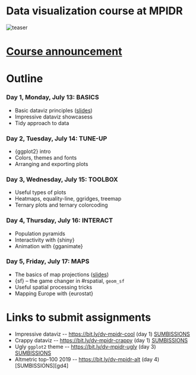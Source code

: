 # Data visualization course at MPIDR

![[teaser][small]][large]

[small]: https://i.imgur.com/jeO5gxW.png
[large]: https://i.imgur.com/yVB7iYK.png

# [Course announcement][link]

[link]: https://bit.ly/dataviz-mpidr-2020


# Outline

### Day 1, Monday, July 13: BASICS
- Basic dataviz principles ([slides][slides-gg])
- Impressive dataviz showcasess
- Tidy approach to data

### Day 2, Tuesday, July 14: TUNE-UP
- {ggplot2} intro
- Colors, themes and fonts
- Arranging and exporting plots

### Day 3, Wednesday, July 15: TOOLBOX
- Useful types of plots
- Heatmaps, equality-line, ggridges, treemap
- Ternary plots and ternary colorcoding

### Day 4, Thursday, July 16: INTERACT
- Population pyramids
- Interactivity with {shiny}
- Animation with {gganimate}

### Day 5, Friday, July 17: MAPS
- The basics of map projections ([slides][slides-map])
- {sf} – the game changer in #rspatial, `geom_sf`
- Useful spatial processing tricks
- Mapping Europe with {eurostat}

[slides-gg]: https://ikashnitsky.github.io/share/2007-mpidr-dataviz/slides-dataviz.html
[slides-map]: /https://ikashnitsky.github.io/share/2007-mpidr-dataviz/slides-maps.html

# Links to submit assignments
- Impressive dataviz -- https://bit.ly/dv-mpidr-cool (day 1) [SUMBISSIONS][gd1]
- Crappy dataviz -- https://bit.ly/dv-mpidr-crappy (day 1) [SUMBISSIONS][gd2]
- Ugly `ggplot2` theme -- https://bit.ly/dv-mpidr-ugly (day 3) [SUMBISSIONS][gd3]
- Altmetric top-100 2019 -- https://bit.ly/dv-mpidr-alt (day 4) [SUMBISSIONS][gd4]

[gd1]: https://drive.google.com/drive/folders/0B1Cid1hm5YLRfkNKOC1BSXFmU2NMNFJYcTJ2UTMyUHUtYUxLdmJiZ2FWekZwUjNPdFhuX3c?usp=sharing
[gd2]: https://drive.google.com/drive/folders/0B1Cid1hm5YLRfnk1WnQwbEhzRXkzajhUS1hKQ2s0UU1HQVR4NDNGc3NUM1F4N1JTQTNHUjA?usp=sharing
[gd3]: https://drive.google.com/drive/folders/0B1Cid1hm5YLRfmVRclVJcl9sangwMFpVYmoteUl6ZzdXbnFNSlBhNW02Yk5oaF9LRDlXRm8?usp=sharing
[gf4]: https://drive.google.com/drive/folders/0B1Cid1hm5YLRfnEyVm5kc2xrUzZXaXRNdkNSWkJzYWZINDlnQWZDTHEwdlBjY3NLU2VEeUE?usp=sharing
